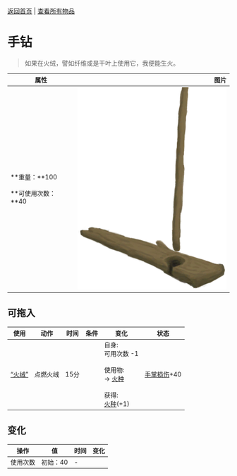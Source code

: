 [返回首页](index.md)   |  [查看所有物品](object.md)
# 手钻  
> 如果在火绒，譬如纤维或是干叶上使用它，我便能生火。  
  
  属性  |   图片   
 ----  |  ----:   
 **重量：**100<br><br>**可使用次数：**40  |  ![](Sprite/HandDrill.png)   
  
## 可拖入  
使用  |  动作  |  时间  |  条件  |  变化  |  状态  
----  |  ----  |  ----  |  ----  |  ----  |  ----  
[“火绒”](tag_Tinder.md)  |  点燃火绒  |  15分  |    |  自身:<br>可用次数  -1<br><br>使用物:<br>→ [火种](TinderLit.md)<br><br>获得:<br>[火种](TinderLit.md)(+1)<br>  |  [手掌损伤](HandDamage.md)+40  
## 变化  
操作  |  值  |  时间  |  变化  
----  |  ----  |  ----  |  ----  
使用次数  |  初始：40  |  -  |    
